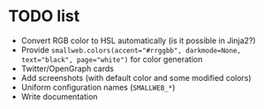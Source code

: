 # TODO list

- Convert RGB color to HSL automatically (is it possible in Jinja2?)
- Provide `smallweb.colors(accent="#rrggbb", darkmode=None, text="black",
  page="white")` for color generation
- Twitter/OpenGraph cards
- Add screenshots (with default color and some modified colors)
- Uniform configuration names (`SMALLWEB_*`)
- Write documentation
